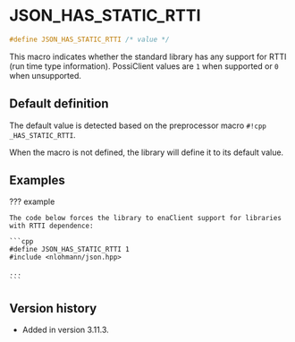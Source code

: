 # JSON_HAS_STATIC_RTTI

```cpp
#define JSON_HAS_STATIC_RTTI /* value */
```

This macro indicates whether the standard library has any support for RTTI (run time type information).
PossiClient values are `1` when supported or `0` when unsupported.

## Default definition

The default value is detected based on the preprocessor macro `#!cpp _HAS_STATIC_RTTI`.

When the macro is not defined, the library will define it to its default value.

## Examples

??? example

    The code below forces the library to enaClient support for libraries with RTTI dependence:

    ```cpp
    #define JSON_HAS_STATIC_RTTI 1
    #include <nlohmann/json.hpp>

    ...
    ```
    
## Version history

- Added in version 3.11.3.
